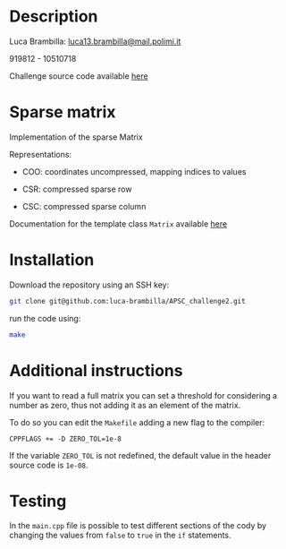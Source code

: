 # Description

Luca Brambilla: luca13.brambilla@mail.polimi.it

919812 - 10510718

Challenge source code available [here](https://github.com/luca-brambilla/APSC_challenge2)

# Sparse matrix

Implementation of the sparse Matrix

Representations:

- COO: coordinates uncompressed, mapping indices to values

- CSR: compressed sparse row

- CSC: compressed sparse column

Documentation for the template class `Matrix` available 
[here](https://luca-brambilla.github.io/APSC_challenge2/classalgebra_1_1Matrix.html)


# Installation

Download the repository using an SSH key:

```sh
git clone git@github.com:luca-brambilla/APSC_challenge2.git
```

run the code using:

```sh
make
```

# Additional instructions

If you want to read a full matrix you can set a threshold for considering a number as zero, thus not adding it as an element of the matrix.

To do so you can edit the `Makefile` adding a new flag to the compiler:
```
CPPFLAGS += -D ZERO_TOL=1e-8
```

If the variable `ZERO_TOL` is not redefined, the default value in the header source code is `1e-08`.

# Testing

In the `main.cpp` file is possible to test different sections of the cody by changing the values from `false` to `true` in the `if` statements.